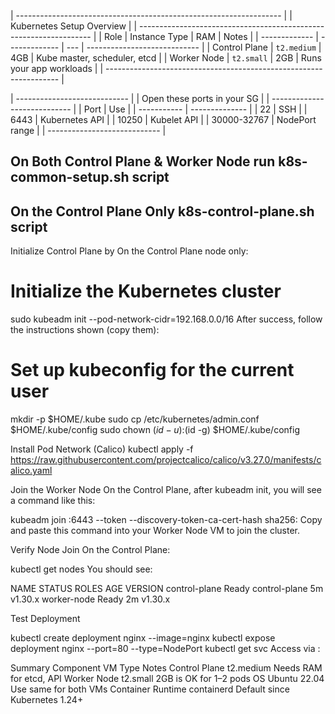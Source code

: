 
| ------------------------------------------------------------------ |
|                    Kubernetes Setup Overview                       |
| ------------------------------------------------------------------ |
| Role          | Instance Type | RAM | Notes                        |
| ------------- | ------------- | --- | ---------------------------- |
| Control Plane | `t2.medium`   | 4GB | Kube master, scheduler, etcd |
| Worker Node   | `t2.small`    | 2GB | Runs your app workloads      |
| ------------------------------------------------------------------ |

| ---------------------------- |
| Open these ports in your SG  |
| ---------------------------- |
| Port        | Use            |
| ----------- | -------------- |
| 22          | SSH            |
| 6443        | Kubernetes API |
| 10250       | Kubelet API    |
| 30000-32767 | NodePort range |
| ---------------------------- |

## On Both Control Plane & Worker Node run k8s-common-setup.sh script
## On the Control Plane Only k8s-control-plane.sh script

Initialize Control Plane by On the Control Plane node only:

# Initialize the Kubernetes cluster
sudo kubeadm init --pod-network-cidr=192.168.0.0/16
After success, follow the instructions shown (copy them):

# Set up kubeconfig for the current user
mkdir -p $HOME/.kube
sudo cp /etc/kubernetes/admin.conf $HOME/.kube/config
sudo chown $(id -u):$(id -g) $HOME/.kube/config

Install Pod Network (Calico)
kubectl apply -f https://raw.githubusercontent.com/projectcalico/calico/v3.27.0/manifests/calico.yaml

Join the Worker Node
On the Control Plane, after kubeadm init, you will see a command like this:

kubeadm join <control-plane-ip>:6443 --token <token> --discovery-token-ca-cert-hash sha256:<hash>
Copy and paste this command into your Worker Node VM to join the cluster.

Verify Node Join On the Control Plane:

kubectl get nodes
You should see:

NAME           STATUS   ROLES           AGE     VERSION
control-plane  Ready    control-plane   5m      v1.30.x
worker-node    Ready    <none>          2m      v1.30.x

Test Deployment

kubectl create deployment nginx --image=nginx
kubectl expose deployment nginx --port=80 --type=NodePort
kubectl get svc
Access via <NodePublicIP>:<nodePort>


Summary
Component	VM Type	Notes
Control Plane	t2.medium	Needs RAM for etcd, API
Worker Node	t2.small	2GB is OK for 1–2 pods
OS	Ubuntu 22.04	Use same for both VMs
Container Runtime	containerd	Default since Kubernetes 1.24+
